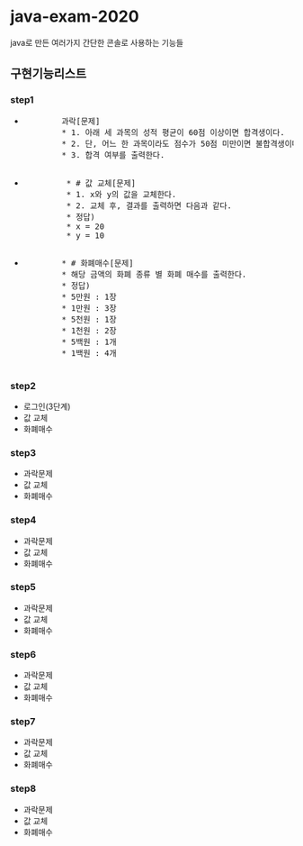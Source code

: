 # java-exam-2020
java로 만든 여러가지 간단한 콘솔로 사용하는 기능들

<h2>구현기능리스트</h2>
<div>
  <h3>step1</h3>
    <ul>
      <li>
        <pre>
        과락[문제]
        * 1. 아래 세 과목의 성적 평균이 60점 이상이면 합격생이다.
        * 2. 단, 어느 한 과목이라도 점수가 50점 미만이면 불합격생이다.
        * 3. 합격 여부를 출력한다.
        </pre>
      </li>
      <li>
        <pre>
         * # 값 교체[문제]
         * 1. x와 y의 값을 교체한다.
         * 2. 교체 후, 결과를 출력하면 다음과 같다.
         * 정답)
         * x = 20
         * y = 10
         </pre>
      </li>
      <li>
        <pre>
        * # 화폐매수[문제]
        * 해당 금액의 화폐 종류 별 화폐 매수를 출력한다.
        * 정답)
        * 5만원 : 1장
        * 1만원 : 3장
        * 5천원 : 1장
        * 1천원 : 2장
        * 5백원 : 1개
        * 1백원 : 4개
        </pre>
      </li>
    </ul>
</div>
    
<div>
  <h3>step2</h3>
    <ul>
      <li>로그인(3단계)</li>
      <li>값 교체</li>
      <li>화폐매수</li>
    </ul>
</div>
  
<div>
  <h3>step3</h3>   
    <ul>
      <li>과락문제</li>
      <li>값 교체</li>
      <li>화폐매수</li>
    </ul>
</div>
    
<div>
  <h3>step4</h3>
    <ul>
      <li>과락문제</li>
      <li>값 교체</li>
      <li>화폐매수</li>
    </ul>
</div>
  
<div>
  <h3>step5</h3>
    <ul>
      <li>과락문제</li>
      <li>값 교체</li>
      <li>화폐매수</li>
    </ul>
</div>
    
<div>
  <h3>step6</h3>
    <ul>
      <li>과락문제</li>
      <li>값 교체</li>
      <li>화폐매수</li>
    </ul>
</div>
  
<div>
  <h3>step7</h3>
    <ul>
      <li>과락문제</li>
      <li>값 교체</li>
      <li>화폐매수</li>
    </ul>
</div>
  
<div>
  <h3>step8</h3>
    <ul>
      <li>과락문제</li>
      <li>값 교체</li>
      <li>화폐매수</li>
    </ul>
</div>
